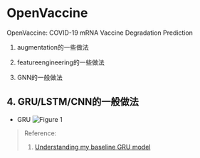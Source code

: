 # OpenVaccine
OpenVaccine: COVID-19 mRNA Vaccine Degradation Prediction

1. augmentation的一些做法

2. featureengineering的一些做法

3. GNN的一般做法

## 4. GRU/LSTM/CNN的一般做法

  - GRU
  ![Figure 1](https://github.com/Eurus-Holmes/OpenVaccine/raw/master/images/GRU.png)



> Reference:
> 1. [Understanding my baseline GRU model](https://www.kaggle.com/c/stanford-covid-vaccine/discussion/182303)
